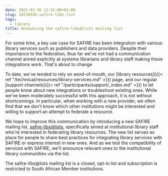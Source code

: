 ```yaml
---
date: 2021-03-26 12:52:00+02:00
slug: 20210326-safire-libs-list
tags:
  - library
title: Announcing the safire-libs@lists mailing list
---
```


For some time, a key use case for SAFIRE has been integration with various library services such as publishers and data providers. Despite their importance to the federation, thus far we've not had a communication channel aimed explicitly at systems librarians and library staff making these integrations work. That's about to change<!--more-->

To date, we've tended to rely on word-of-mouth, our [library resources]({{< ref "/technical/resources/library-services.md" >}}) page, and our regular [support channels]({{< ref "/participants/support/_index.md" >}}) to let people know about new integrations or troubleshoot existing ones. While we've been moderately successful with this approach, it is not without shortcomings. In particular, when working with a new provider, we often find that we don't know which other institutions might be interested and willing to support an attempt to federate a resource.

We hope to improve this communication by introducing a new SAFIRE mailing list, [safire-libs@lists](https://lists.tenet.ac.za/sympa/lists/ti/safire), specifically aimed at institutional library staff who're interested in federating library resources. The new list serves as place for people to share best practices for integrating library services with SAFIRE or express interest in new ones. And as we test the compatibility of services with SAFIRE, we'll announce relevant ones to the institutional library communities via the list.

The safire-libs@lists mailing list is a closed, opt-in list and subscription is restricted to South African Member institutions.

